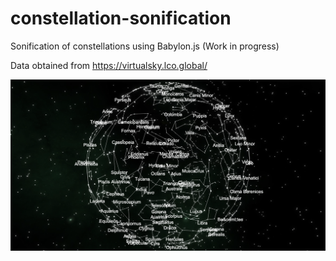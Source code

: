 # constellation-sonification
Sonification of constellations using Babylon.js (Work in progress)

Data obtained from https://virtualsky.lco.global/

![img](constellations.png)
